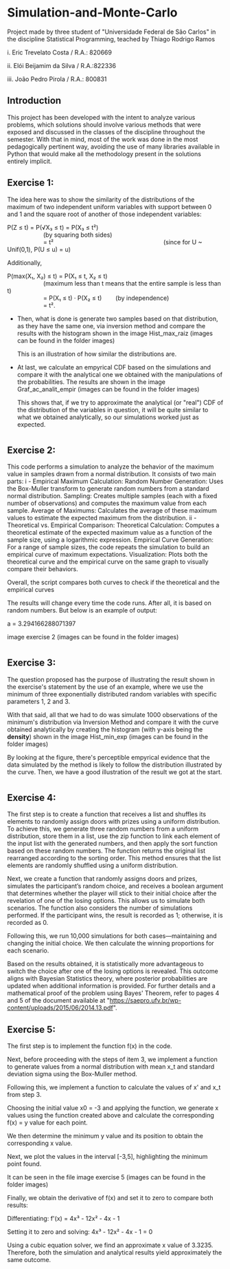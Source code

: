 # Simulation-and-Monte-Carlo

Project made by three student of "Universidade Federal de São Carlos" in the discipline Statistical Programming, teached by Thiago Rodrigo Ramos

i. Eric Trevelato Costa / R.A.: 820669

ii. Elói Beijamim da Silva / R.A.:822336

iii. João Pedro Pirola / R.A.: 800831


## Introduction

  This project has been developed with the intent to analyze various problems, which solutions should involve various methods that were exposed and discussed in the 
classes of the discipline throughout the semester. With that in mind, most of the work was done in the most pedagogically pertinent way, avoiding the use of many libraries 
available in Python that would make all the methodology present in the solutions entirely implicit.
  

## Exercise 1:

  The idea here was to show the similarity of the distributions of the maximum of two independent uniform variables with support between 0 and 1 and the square root 
of another of those independent variables:

P(Z ≤ t) = P(√X₃ ≤ t) = P(X₃ ≤ t²)  
      (by squaring both sides)  
      = t²                   (since for U ~ Unif(0,1), P(U ≤ u) = u)

Additionally,

P(max(X₁, X₂) ≤ t) = P(X₁ ≤ t, X₂ ≤ t)  
      (maximum less than t means that the entire sample is less than t)  
      = P(X₁ ≤ t) · P(X₂ ≤ t)   (by independence)  
      = t².
        
- Then, what is done is generate two samples based on that distribution, as they have the same one, via inversion method and compare the results with the histogram shown in the image Hist_max_raiz (images can be found in the folder images)

  This is an illustration of how similar the distributions are.

- At last, we calculate an empyrical CDF based on the simulations and compare it with the analytical one we obtained with the manipulations of the probabilities. The results are shown in the image Graf_ac_analit_empir (images can be found in the folder images)

  This shows that, if we try to approximate the analytical (or "real") CDF of the distribution of the variables in question, it will be quite similar to what we obtained analytically, so our simulations worked just as expected.


#  


## Exercise 2:

This code performs a simulation to analyze the behavior of the maximum value in samples drawn from a normal distribution. It consists of two main parts:
i -  Empirical Maximum Calculation:
    Random Number Generation: Uses the Box-Muller transform to generate random numbers from a standard normal distribution.
    Sampling: Creates multiple samples (each with a fixed number of observations) and computes the maximum value from each sample.
    Average of Maximums: Calculates the average of these maximum values to estimate the expected maximum from the distribution.
ii - Theoretical vs. Empirical Comparison:
    Theoretical Calculation: Computes a theoretical estimate of the expected maximum value as a function of the sample size, using a logarithmic expression.
    Empirical Curve Generation: For a range of sample sizes, the code repeats the simulation to build an empirical curve of maximum expectations.
    Visualization: Plots both the theoretical curve and the empirical curve on the same graph to visually compare their behaviors.

Overall, the script compares both curves to check if the theoretical and the empirical curves

The results will change every time the code runs. After all, it is based on random numbers. But below is an example of output:

a = 3.294166288071397

image exercise 2 (images can be found in the folder images)


#


## Exercise 3:

  The question proposed has the purpose of illustrating the result shown in the exercise's statement by the use of an example, where we use the minimum of
three exponentially distributed random variables with specific parameters 1, 2 and 3.

  With that said, all that we had to do was simulate 1000 observations of the minimum's distribution via Inversion Method and compare it with the curve obtained analytically by creating the histogram (with y-axis being the **density**) shown in the image Hist_min_exp (images can be found in the folder images)

  By looking at the figure, there's perceptible empyrical evidence that the data simulated by the method is likely to follow the distribution illustrated by the curve. Then, we have a good illustration of the result we got at the start.



#



## Exercise 4:

The first step is to create a function that receives a list and shuffles its elements to randomly assign doors with prizes using a uniform distribution. To achieve this, we generate three random numbers from a uniform distribution, store them in a list, use the zip function to link each element of the input list with the generated numbers, and then apply the sort function based on these random numbers. The function returns the original list rearranged according to the sorting order. This method ensures that the list elements are randomly shuffled using a uniform distribution.

Next, we create a function that randomly assigns doors and prizes, simulates the participant’s random choice, and receives a boolean argument that determines whether the player will stick to their initial choice after the revelation of one of the losing options. This allows us to simulate both scenarios. The function also considers the number of simulations performed. If the participant wins, the result is recorded as 1; otherwise, it is recorded as 0.

Following this, we run 10,000 simulations for both cases—maintaining and changing the initial choice. We then calculate the winning proportions for each scenario.

Based on the results obtained, it is statistically more advantageous to switch the choice after one of the losing options is revealed. This outcome aligns with Bayesian Statistics theory, where posterior probabilities are updated when additional information is provided. For further details and a mathematical proof of the problem using Bayes' Theorem, refer to pages 4 and 5 of the document available at "https://saepro.ufv.br/wp-content/uploads/2015/06/2014.13.pdf".



## Exercise 5:

The first step is to implement the function f(x) in the code.

Next, before proceeding with the steps of item 3, we implement a function to generate values from a normal distribution with mean x_t and standard deviation sigma using the Box-Muller method.

Following this, we implement a function to calculate the values of x' and x_t from step 3.

Choosing the initial value x0 = -3 and applying the function, we generate x values using the function created above and calculate the corresponding f(x) = y value for each point.

We then determine the minimum y value and its position to obtain the corresponding x value.

Next, we plot the values in the interval [-3,5], highlighting the minimum point found.

It can be seen in the file image exercise 5 (images can be found in the folder images)

Finally, we obtain the derivative of f(x) and set it to zero to compare both results:

Differentiating:
f'(x) = 4x³ - 12x² - 4x - 1

Setting it to zero and solving:
4x³ - 12x² - 4x - 1 = 0

Using a cubic equation solver, we find an approximate x value of 3.3235. Therefore, both the simulation and analytical results yield approximately the same outcome.

